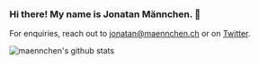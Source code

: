 ### Hi there! My name is Jonatan Männchen. 👋

For enquiries, reach out to jonatan@maennchen.ch or on [Twitter](https://twitter.com/maennchen_).

![maennchen's github stats](https://github-readme-stats.vercel.app/api?username=maennchen&count_private=true&show_icons=true)
<!--
**maennchen/maennchen** is a ✨ _special_ ✨ repository because its `README.md` (this file) appears on your GitHub profile.

Here are some ideas to get you started:

- 🔭 I’m currently working on ...
- 🌱 I’m currently learning ...
- 👯 I’m looking to collaborate on ...
- 🤔 I’m looking for help with ...
- 💬 Ask me about ...
- 📫 How to reach me: ...
- 😄 Pronouns: ...
- ⚡ Fun fact: ...
-->
